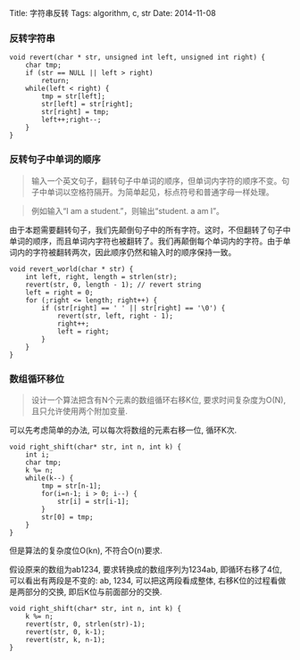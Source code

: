 Title: 字符串反转
Tags: algorithm, c, str
Date: 2014-11-08

### 反转字符串

    void revert(char * str, unsigned int left, unsigned int right) {
        char tmp;
        if (str == NULL || left > right)
            return;
        while(left < right) {
            tmp = str[left];
            str[left] = str[right];
            str[right] = tmp;
            left++;right--;
        }
    }

### 反转句子中单词的顺序
>输入一个英文句子，翻转句子中单词的顺序，但单词内字符的顺序不变。句子中单词以空格符隔开。为简单起见，标点符号和普通字母一样处理。

>例如输入“I am a student.”，则输出“student. a am I”。

由于本题需要翻转句子，我们先颠倒句子中的所有字符。这时，不但翻转了句子中单词的顺序，而且单词内字符也被翻转了。我们再颠倒每个单词内的字符。由于单词内的字符被翻转两次，因此顺序仍然和输入时的顺序保持一致。

    void revert_world(char * str) {
        int left, right, length = strlen(str);
        revert(str, 0, length - 1); // revert string
        left = right = 0;
        for (;right <= length; right++) {
            if (str[right] == ' ' || str[right] == '\0') {
                revert(str, left, right - 1);
                right++;
                left = right;
            }
        }
    }

### 数组循环移位
>设计一个算法把含有N个元素的数组循环右移K位, 要求时间复杂度为O(N), 且只允许使用两个附加变量.

可以先考虑简单的办法, 可以每次将数组的元素右移一位, 循环K次. 

    void right_shift(char* str, int n, int k) {
        int i;
        char tmp;
        k %= n;
        while(k--) {
            tmp = str[n-1]; 
            for(i=n-1; i > 0; i--) {
                str[i] = str[i-1];
            }
            str[0] = tmp;
        }
    } 

但是算法的复杂度位O(kn), 不符合O(n)要求.

假设原来的数组为ab1234, 要求转换成的数组序列为1234ab, 即循环右移了4位, 可以看出有两段是不变的: ab, 1234, 可以把这两段看成整体, 右移K位的过程看做是两部分的交换, 即后K位与前面部分的交换.

    void right_shift(char* str, int n, int k) {
        k %= n;
        revert(str, 0, strlen(str)-1);
        revert(str, 0, k-1);
        revert(str, k, n-1);
    }

